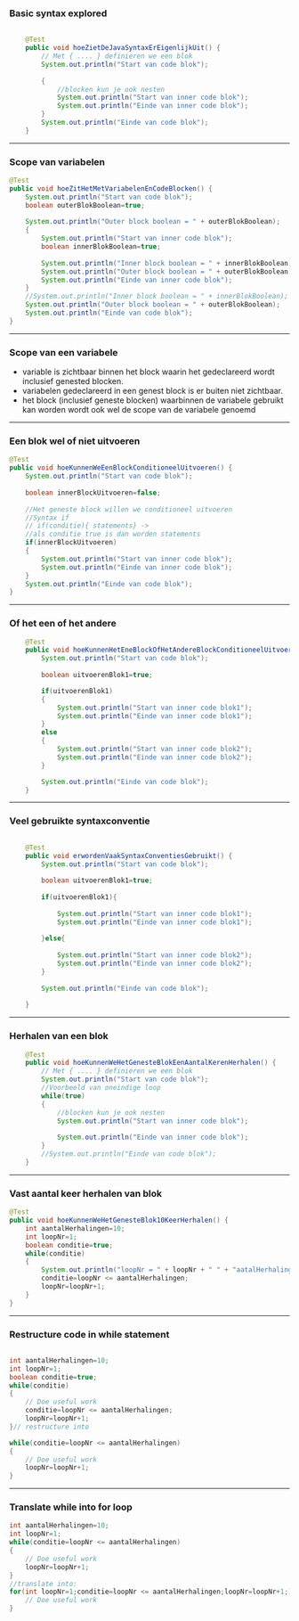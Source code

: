 ### Basic syntax explored

```java

	@Test
	public void hoeZietDeJavaSyntaxErEigenlijkUit() {
		// Met { .... } definieren we een blok
		System.out.println("Start van code blok");
			
		{
			//blocken kun je ook nesten
			System.out.println("Start van inner code blok");
			System.out.println("Einde van inner code blok");
		}
		System.out.println("Einde van code blok");
	}
```


---


### Scope van variabelen

```java
@Test
public void hoeZitHetMetVariabelenEnCodeBlocken() {
	System.out.println("Start van code blok");
	boolean outerBlokBoolean=true;
	
	System.out.println("Outer block boolean = " + outerBlokBoolean);	
	{
		System.out.println("Start van inner code blok");
		boolean innerBlokBoolean=true;
		
		System.out.println("Inner block boolean = " + innerBlokBoolean);
		System.out.println("Outer block boolean = " + outerBlokBoolean);
		System.out.println("Einde van inner code blok");
	}
	//System.out.println("Inner block boolean = " + innerBlokBoolean);
	System.out.println("Outer block boolean = " + outerBlokBoolean);	
	System.out.println("Einde van code blok");
}
```


---

### Scope van een variabele

		
* variable is zichtbaar binnen het block waarin het gedeclareerd wordt inclusief genested blocken.
* variabelen gedeclareerd in een genest block is er buiten niet zichtbaar.
* het block (inclusief geneste blocken) waarbinnen de variabele gebruikt kan worden wordt ook wel de scope van de variabele genoemd



---


### Een blok wel of niet uitvoeren

```java	
@Test
public void hoeKunnenWeEenBlockConditioneelUitvoeren() {
	System.out.println("Start van code blok");
	
	boolean innerBlockUitvoeren=false;
	
	//Het geneste block willen we conditioneel uitvoeren
	//Syntax if
	// if(conditie){ statements} -> 
	//als conditie true is dan worden statements
	if(innerBlockUitvoeren) 
	{
		System.out.println("Start van inner code blok");
		System.out.println("Einde van inner code blok");
	}
	System.out.println("Einde van code blok");
}
```


---


### Of het een of het andere

```java
	@Test
	public void hoeKunnenHetEneBlockOfHetAndereBlockConditioneelUitvoeren() {
		System.out.println("Start van code blok");
		
		boolean uitvoerenBlok1=true;

		if(uitvoerenBlok1)
		{
			System.out.println("Start van inner code blok1");
			System.out.println("Einde van inner code blok1");
		}
		else
		{
			System.out.println("Start van inner code blok2");
			System.out.println("Einde van inner code blok2");
		}

		System.out.println("Einde van code blok");	
	}
```


---


### Veel gebruikte syntaxconventie


```java

	@Test
	public void erwordenVaakSyntaxConventiesGebruikt() {
		System.out.println("Start van code blok");
		
		boolean uitvoerenBlok1=true;
		
		if(uitvoerenBlok1){
			
			System.out.println("Start van inner code blok1");
			System.out.println("Einde van inner code blok1");
			
		}else{
			
			System.out.println("Start van inner code blok2");
			System.out.println("Einde van inner code blok2");
		}
	
		System.out.println("Einde van code blok");
		
	}
```


---


### Herhalen van een blok

```java
	@Test
	public void hoeKunnenWeHetGenesteBlokEenAantalKerenHerhalen() {
		// Met { .... } definieren we een blok
		System.out.println("Start van code blok");
		//Voorbeeld van oneindige loop	
		while(true)
		{
			//blocken kun je ook nesten
			System.out.println("Start van inner code blok");
			
			System.out.println("Einde van inner code blok");
		}
		//System.out.println("Einde van code blok");
	}
```


---


### Vast aantal keer herhalen van blok

```java
@Test
public void hoeKunnenWeHetGenesteBlok10KeerHerhalen() {
	int aantalHerhalingen=10;
	int loopNr=1;
	boolean conditie=true;
	while(conditie)
	{	
		System.out.println("loopNr = " + loopNr + " " + "aatalHerhalingen = " + aantalHerhalingen);
		conditie=loopNr <= aantalHerhalingen;
		loopNr=loopNr+1;
	}
}
```


---


### Restructure code in while statement

```java

int aantalHerhalingen=10;
int loopNr=1;
boolean conditie=true;
while(conditie)
{
	// Doe useful work
	conditie=loopNr <= aantalHerhalingen;
	loopNr=loopNr+1;
}// restructure into 

while(conditie=loopNr <= aantalHerhalingen)
{
	// Doe useful work
	loopNr=loopNr+1;
}
```


---


### Translate while into for loop

```java
int aantalHerhalingen=10;
int loopNr=1;
while(conditie=loopNr <= aantalHerhalingen)
{
	// Doe useful work
	loopNr=loopNr+1;
}
//translate into:
for(int loopNr=1;conditie=loopNr <= aantalHerhalingen;loopNr=loopNr+1;){
	// Doe useful work
}
```
